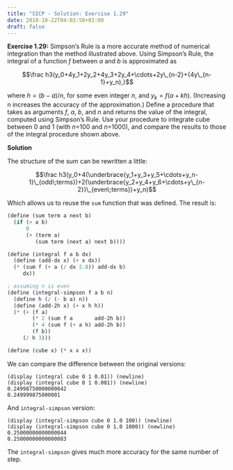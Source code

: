 ```yaml
---
title: "SICP - Solution: Exercise 1.29"
date: 2018-10-22T04:03:58+02:00
draft: false
---
```


**Exercise 1.29:** Simpson’s Rule is a more accurate method of numerical integration than the method illustrated above. Using Simpson’s Rule, the integral of a function $f$ between $a$ and $b$ is approximated as

$$\frac h3(y_0+4y_1+2y_2+4y_3+2y_4+\cdots+2y\_{n-2}+{4y\_{n-1}+y_n),}$$

where ${h=(b-a)/n}$, for some even integer $n$, and $y_k={f(a+kh)}$. (Increasing n increases the accuracy of the approximation.) Define a procedure that takes as arguments $f$, $a$, $b$, and $n$ and returns the value of the integral, computed using Simpson’s Rule. Use your procedure to integrate cube between 0 and 1 (with $n$=100 and $n$=1000), and compare the results to those of the integral procedure shown above.

**Solution**

The structure of the sum can be rewritten a little:

$$\frac h3(y_0+4(\underbrace{y_1+y_3+y_5+\cdots+y_n-1}\_{odd\;terms})+2(\underbrace{y_2+y_4+y_6+\cdots+y\_{n-2}}\_{even\;terms})+y_n)$$

Which allows us to reuse the `sum` function that was defined. The result is:

```scheme
(define (sum term a next b)
  (if (> a b)
      0
      (+ (term a)
         (sum term (next a) next b))))

(define (integral f a b dx)
  (define (add-dx x) (+ x dx))
  (* (sum f (+ a (/ dx 2.0)) add-dx b)
     dx))

; assuming n is even
(define (integral-simpson f a b n)
  (define h (/ (- b a) n))
  (define (add-2h x) (+ x h h))
  (* (+ (f a)
        (* 2 (sum f a       add-2h b))
        (* 4 (sum f (+ a h) add-2h b))
        (f b))
     (/ h 3)))

(define (cube x) (* x x x))
```

We can compare the difference between the original versions:

```
(display (integral cube 0 1 0.01)) (newline)
(display (integral cube 0 1 0.001)) (newline)
0.24998750000000042
0.249999875000001
```

And `integral-simpson` version:

```
(display (integral-simpson cube 0 1.0 100)) (newline)
(display (integral-simpson cube 0 1.0 1000)) (newline)
0.25000000000000044
0.25000000000000083
```

The `integral-simpson` gives much more accuracy for the same number of step.
